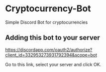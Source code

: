 # Cryptocurrency-Bot
Simple Discord Bot for cryptocurrencies
## Adding this bot to your server
https://discordapp.com/oauth2/authorize?client_id=332953273931792394&scope=bot

Go to this link, select your server and click OK.
